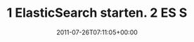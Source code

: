 ---
retweeted: false
source: <a href="http://itunes.apple.com/us/app/twitter/id409789998?mt=12" rel="nofollow">Twitter
  for Mac</a>
entities:
  hashtags: []
  symbols: []
  user_mentions: []
  urls:
  - url: http://t.co/pj8L8DT
    expanded_url: http://twitpic.com/5w0r93
    display_url: twitpic.com/5w0r93
    indices:
    - '97'
    - '116'
display_text_range:
- '0'
- '116'
favorite_count: '0'
id_str: '95752986382450688'
truncated: false
retweet_count: '0'
id: '95752986382450688'
possibly_sensitive: false
created_at: Tue Jul 26 07:11:05 +0000 2011
favorited: false
full_text: |-
  1 ElasticSearch starten.
  2 ES Statusmeldung lesen.
  3 Vergessen was man eigentlich wollte.
  GOTO 1
lang: de
quote_url: http://twitpic.com/5w0r93
tags:
- pesos:twitter
date: '2011-07-26T07:11:05+00:00'
src: https://twitter.com/bascht/status/95752986382450688
original_url: https://twitter.com/bascht/status/95752986382450688
type: twitter_tweet
text: |-
  1 ElasticSearch starten.
  2 ES Statusmeldung lesen.
  3 Vergessen was man eigentlich wollte.
  GOTO 1
title: |-
  1 ElasticSearch starten.
  2 ES S

---